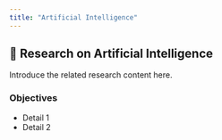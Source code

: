 ```yaml
---
title: "Artificial Intelligence"
---
```


## 🌟 **Research on Artificial Intelligence**

Introduce the related research content here. 

### **Objectives**
- Detail 1
- Detail 2
